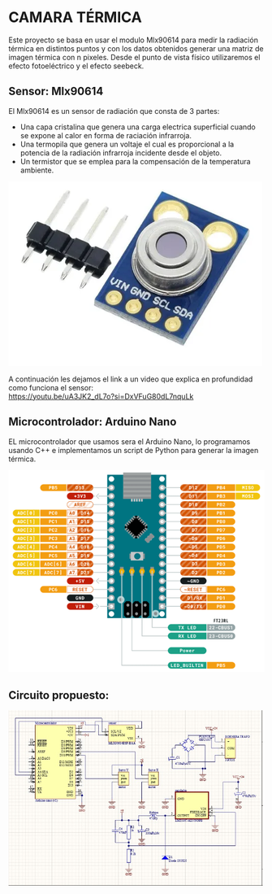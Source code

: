# CAMARA TÉRMICA

Este proyecto se basa en usar el modulo Mlx90614 para medir la radiación térmica en distintos puntos y con los datos obtenidos generar una matriz de imagen térmica con n pixeles.
Desde el punto de vista físico utilizaremos el efecto fotoeléctrico y el efecto seebeck.

## Sensor: Mlx90614
El Mlx90614 es un sensor de radiación que consta de 3 partes:
- Una capa cristalina que genera una carga electrica superficial cuando se expone al calor en forma de raciación infrarroja.
- Una termopila que genera un voltaje el cual es proporcional a la potencia de la radiación infrarroja incidente desde el objeto.
- Un termistor que se emplea para la compensación de la temperatura ambiente.

![Sensor](Imagenes/Sensor.webp)

A continuación les dejamos el link a un video que explica en profundidad como funciona el sensor:  
https://youtu.be/uA3JK2_dL7o?si=DxVFuG80dL7nquLk

## Microcontrolador: Arduino Nano
EL microcontrolador que usamos sera el Arduino Nano, lo programamos usando C++ e implementamos un script de Python para generar la imagen térmica.

![Microcontrolador](Imagenes/Arduino_Nano.png)

## Circuito propuesto:
![Circuito](Imagenes/Schematic.png)

